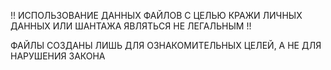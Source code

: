 !! ИСПОЛЬЗОВАНИЕ ДАННЫХ ФАЙЛОВ С ЦЕЛЬЮ КРАЖИ ЛИЧНЫХ ДАННЫХ ИЛИ ШАНТАЖА ЯВЛЯТЬСЯ НЕ ЛЕГАЛЬНЫМ !!

ФАЙЛЫ СОЗДАНЫ ЛИШЬ ДЛЯ ОЗНАКОМИТЕЛЬНЫХ ЦЕЛЕЙ, А НЕ ДЛЯ НАРУШЕНИЯ ЗАКОНА
